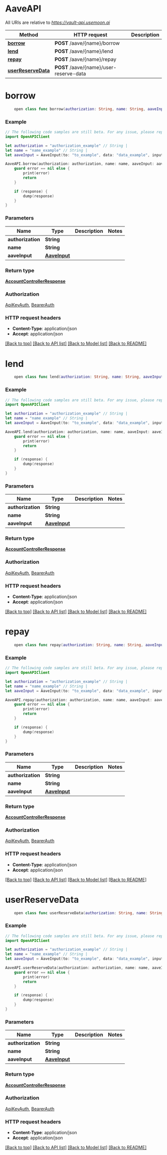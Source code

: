 # AaveAPI

All URIs are relative to *https://vault-api.usemoon.ai*

Method | HTTP request | Description
------------- | ------------- | -------------
[**borrow**](AaveAPI.md#borrow) | **POST** /aave/{name}/borrow | 
[**lend**](AaveAPI.md#lend) | **POST** /aave/{name}/lend | 
[**repay**](AaveAPI.md#repay) | **POST** /aave/{name}/repay | 
[**userReserveData**](AaveAPI.md#userreservedata) | **POST** /aave/{name}/user-reserve-data | 


# **borrow**
```swift
    open class func borrow(authorization: String, name: String, aaveInput: AaveInput, completion: @escaping (_ data: AccountControllerResponse?, _ error: Error?) -> Void)
```



### Example
```swift
// The following code samples are still beta. For any issue, please report via http://github.com/OpenAPITools/openapi-generator/issues/new
import OpenAPIClient

let authorization = "authorization_example" // String | 
let name = "name_example" // String | 
let aaveInput = AaveInput(to: "to_example", data: "data_example", input: "input_example", value: "value_example", nonce: "nonce_example", gas: "gas_example", gasPrice: "gasPrice_example", chainId: "chainId_example", encoding: "encoding_example", EOA: false, contractAddress: "contractAddress_example", tokenId: "tokenId_example", tokenIds: "tokenIds_example", approved: false, broadcast: false, lendingPool: "lendingPool_example", amount: "amount_example", atokenToRedeeem: "atokenToRedeeem_example", refCode: "refCode_example", interestRateMode: "interestRateMode_example") // AaveInput | 

AaveAPI.borrow(authorization: authorization, name: name, aaveInput: aaveInput) { (response, error) in
    guard error == nil else {
        print(error)
        return
    }

    if (response) {
        dump(response)
    }
}
```

### Parameters

Name | Type | Description  | Notes
------------- | ------------- | ------------- | -------------
 **authorization** | **String** |  | 
 **name** | **String** |  | 
 **aaveInput** | [**AaveInput**](AaveInput.md) |  | 

### Return type

[**AccountControllerResponse**](AccountControllerResponse.md)

### Authorization

[ApiKeyAuth](../README.md#ApiKeyAuth), [BearerAuth](../README.md#BearerAuth)

### HTTP request headers

 - **Content-Type**: application/json
 - **Accept**: application/json

[[Back to top]](#) [[Back to API list]](../README.md#documentation-for-api-endpoints) [[Back to Model list]](../README.md#documentation-for-models) [[Back to README]](../README.md)

# **lend**
```swift
    open class func lend(authorization: String, name: String, aaveInput: AaveInput, completion: @escaping (_ data: AccountControllerResponse?, _ error: Error?) -> Void)
```



### Example
```swift
// The following code samples are still beta. For any issue, please report via http://github.com/OpenAPITools/openapi-generator/issues/new
import OpenAPIClient

let authorization = "authorization_example" // String | 
let name = "name_example" // String | 
let aaveInput = AaveInput(to: "to_example", data: "data_example", input: "input_example", value: "value_example", nonce: "nonce_example", gas: "gas_example", gasPrice: "gasPrice_example", chainId: "chainId_example", encoding: "encoding_example", EOA: false, contractAddress: "contractAddress_example", tokenId: "tokenId_example", tokenIds: "tokenIds_example", approved: false, broadcast: false, lendingPool: "lendingPool_example", amount: "amount_example", atokenToRedeeem: "atokenToRedeeem_example", refCode: "refCode_example", interestRateMode: "interestRateMode_example") // AaveInput | 

AaveAPI.lend(authorization: authorization, name: name, aaveInput: aaveInput) { (response, error) in
    guard error == nil else {
        print(error)
        return
    }

    if (response) {
        dump(response)
    }
}
```

### Parameters

Name | Type | Description  | Notes
------------- | ------------- | ------------- | -------------
 **authorization** | **String** |  | 
 **name** | **String** |  | 
 **aaveInput** | [**AaveInput**](AaveInput.md) |  | 

### Return type

[**AccountControllerResponse**](AccountControllerResponse.md)

### Authorization

[ApiKeyAuth](../README.md#ApiKeyAuth), [BearerAuth](../README.md#BearerAuth)

### HTTP request headers

 - **Content-Type**: application/json
 - **Accept**: application/json

[[Back to top]](#) [[Back to API list]](../README.md#documentation-for-api-endpoints) [[Back to Model list]](../README.md#documentation-for-models) [[Back to README]](../README.md)

# **repay**
```swift
    open class func repay(authorization: String, name: String, aaveInput: AaveInput, completion: @escaping (_ data: AccountControllerResponse?, _ error: Error?) -> Void)
```



### Example
```swift
// The following code samples are still beta. For any issue, please report via http://github.com/OpenAPITools/openapi-generator/issues/new
import OpenAPIClient

let authorization = "authorization_example" // String | 
let name = "name_example" // String | 
let aaveInput = AaveInput(to: "to_example", data: "data_example", input: "input_example", value: "value_example", nonce: "nonce_example", gas: "gas_example", gasPrice: "gasPrice_example", chainId: "chainId_example", encoding: "encoding_example", EOA: false, contractAddress: "contractAddress_example", tokenId: "tokenId_example", tokenIds: "tokenIds_example", approved: false, broadcast: false, lendingPool: "lendingPool_example", amount: "amount_example", atokenToRedeeem: "atokenToRedeeem_example", refCode: "refCode_example", interestRateMode: "interestRateMode_example") // AaveInput | 

AaveAPI.repay(authorization: authorization, name: name, aaveInput: aaveInput) { (response, error) in
    guard error == nil else {
        print(error)
        return
    }

    if (response) {
        dump(response)
    }
}
```

### Parameters

Name | Type | Description  | Notes
------------- | ------------- | ------------- | -------------
 **authorization** | **String** |  | 
 **name** | **String** |  | 
 **aaveInput** | [**AaveInput**](AaveInput.md) |  | 

### Return type

[**AccountControllerResponse**](AccountControllerResponse.md)

### Authorization

[ApiKeyAuth](../README.md#ApiKeyAuth), [BearerAuth](../README.md#BearerAuth)

### HTTP request headers

 - **Content-Type**: application/json
 - **Accept**: application/json

[[Back to top]](#) [[Back to API list]](../README.md#documentation-for-api-endpoints) [[Back to Model list]](../README.md#documentation-for-models) [[Back to README]](../README.md)

# **userReserveData**
```swift
    open class func userReserveData(authorization: String, name: String, aaveInput: AaveInput, completion: @escaping (_ data: AccountControllerResponse?, _ error: Error?) -> Void)
```



### Example
```swift
// The following code samples are still beta. For any issue, please report via http://github.com/OpenAPITools/openapi-generator/issues/new
import OpenAPIClient

let authorization = "authorization_example" // String | 
let name = "name_example" // String | 
let aaveInput = AaveInput(to: "to_example", data: "data_example", input: "input_example", value: "value_example", nonce: "nonce_example", gas: "gas_example", gasPrice: "gasPrice_example", chainId: "chainId_example", encoding: "encoding_example", EOA: false, contractAddress: "contractAddress_example", tokenId: "tokenId_example", tokenIds: "tokenIds_example", approved: false, broadcast: false, lendingPool: "lendingPool_example", amount: "amount_example", atokenToRedeeem: "atokenToRedeeem_example", refCode: "refCode_example", interestRateMode: "interestRateMode_example") // AaveInput | 

AaveAPI.userReserveData(authorization: authorization, name: name, aaveInput: aaveInput) { (response, error) in
    guard error == nil else {
        print(error)
        return
    }

    if (response) {
        dump(response)
    }
}
```

### Parameters

Name | Type | Description  | Notes
------------- | ------------- | ------------- | -------------
 **authorization** | **String** |  | 
 **name** | **String** |  | 
 **aaveInput** | [**AaveInput**](AaveInput.md) |  | 

### Return type

[**AccountControllerResponse**](AccountControllerResponse.md)

### Authorization

[ApiKeyAuth](../README.md#ApiKeyAuth), [BearerAuth](../README.md#BearerAuth)

### HTTP request headers

 - **Content-Type**: application/json
 - **Accept**: application/json

[[Back to top]](#) [[Back to API list]](../README.md#documentation-for-api-endpoints) [[Back to Model list]](../README.md#documentation-for-models) [[Back to README]](../README.md)

